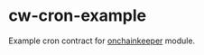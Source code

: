 # cw-cron-example

Example cron contract for [onchainkeeper] module.  

[onchainkeeper]: https://github.com/anonimoux2k/onchainkeeper
